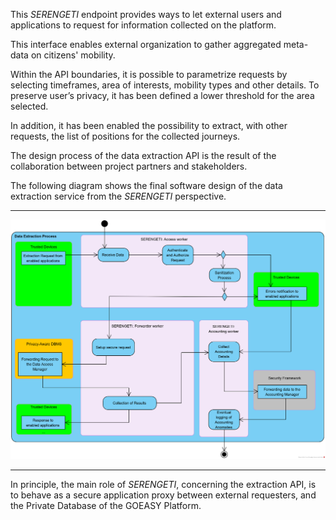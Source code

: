 This *SERENGETI* endpoint provides ways to let external users and applications to request for information
collected on the platform. 

This interface enables external organization to gather aggregated meta-data on
citizens' mobility. 

Within the API boundaries, it is possible to parametrize requests by selecting timeframes,
area of interests, mobility types and other details. To preserve user’s privacy, it has been defined a lower
threshold for the area selected. 

In addition, it has been enabled the possibility to extract, with other requests,
the list of positions for the collected journeys.

The design process of the data extraction API is the result of the collaboration
between project partners and stakeholders. 

The following diagram shows the final software design of the data
extraction service from the *SERENGETI* perspective.

---

![image](/img/get_statistics.png)

---

In principle, the main role of *SERENGETI*, concerning the extraction API, is to behave as a secure application
proxy between external requesters, and the Private Database of the GOEASY Platform.
